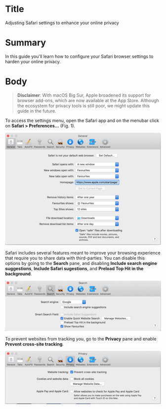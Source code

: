 # Title #
Adjusting Safari settings to enhance your online privacy

# Summary #
In this guide you'll learn how to configure your Safari browser settings to harden your online
privacy.

# Body #

> **Disclaimer**: With macOS Big Sur, Apple broadened its support for browser add-ons, which are now available at the
> App Store. Although the ecosystem for privacy tools is still poor, we might update this guide in the future.

To access the settings menu, open the Safari app and on the menubar click on **Safari > Preferences...** (Fig. 1).

![Fig. 1: Safari preferences](../images/Safari/preferences.jpg?raw=true)

Safari includes several features meant to improve your browsing experience that require you to share data with
third-parties. You can disable this options by going to the **Search** pane, and disabling **Include search engine
suggestions**, **Include Safari sugestions**, and **Preload Top Hit in the background**.

![Fig. 2: Search settings](../images/Safari/settings-search.jpg?raw=true)

To prevent websites from tracking you, go to the **Privacy** pane and enable **Prevent cross-site tracking**.

![Fig. 3: Privacy settings](../images/Safari/settings-privacy.jpg?raw=true)
